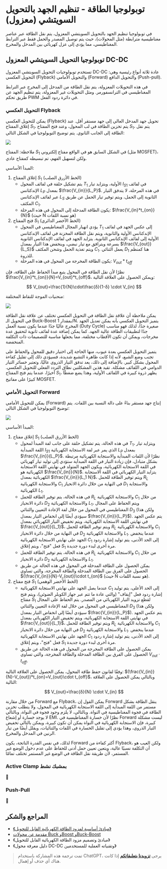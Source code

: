 # توبولوجيا الطاقة - تنظيم الجهد بالتحويل السويتشي (معزول)

في توبولوجيا تنظيم الجهد بالتحويل السويتشي المعزول، يتم نقل الطاقة عبر عناصر مغناطيسية مترابطة (مثل المحولات)، حيث يتم توصيل المصدر والحمل فقط عبر الترابط المغناطيسي، مما يؤدي إلى عزل كهربائي بين المدخل والمخرج.

## توبولوجيا التحويل السويتشي المعزول DC-DC

تستخدم توبولوجيات التحويل السويتشي المعزول DC-DC عادة ثلاثة أنواع رئيسية وهي: التحويل العكسي (Flyback) والتحويل الأمامي (Forward) والتحويل الدافع (Push-pull).

في هذه التحويلات المعزولة، يتم نقل الطاقة من المدخل إلى المخرج عبر الترابط المغناطيسي في الترانسفورمر. ومثل التحويلات غير المعزولة، يتم تنظيم الجهد عن طريق تحكم PWM في دائرة ردود الفعل.

### التحويل العكسي Flyback

يمكن للتحويل العكسي (Flyback) تحويل جهد المدخل العالي إلى جهد مستقر أقل. عند إغلاق المفتاح $S_1$، يتم تخزين الطاقة في لب المحول، وعند فتح المفتاح $S_1$، يتم نقل الطاقة إلى الجانب الثانوي. يتم توضيح التوبولوجيا في الشكل التالي:

![](https://wiki-media-1253965369.cos.ap-guangzhou.myqcloud.com/img/20220112140923.png)

ملاحظة: المفتاح $S_1$ في الشكل السابق هو في الواقع مفتاح إلكتروني (مثل MOSFET)، ولكن لتسهيل الفهم، تم تبسيطه كمفتاح عادي.

المبدأ الأساسي:

1. إغلاق المفتاح $S_1$ (الخط الأزرق الصلب)
   - يتم تشكيل حلقة في لفائف المحول $T_1$ الأولية، ويتزايد تيار $I_{S1}$ في لفائف الإندكتانس $L_P$ بمعدل $\frac{V_{in}}{L_P}$. في هذه المرحلة، لا يتدفق التيار عبر لفائف الإندكتانس $L_S$ الثانوية إلى الحمل، ويتم توفير تيار الحمل عن طريق المكثف $C_1$.
   - يكون الطاقة المدخلة إلى المحول في هذه المرحلة: $\frac{V_{in}*t_{on}}{N}$ (حيث N هو نسبة اللفات)
2. فتح المفتاح $S_1$ (الخط الأخضر الدائري)
   - يؤدي انهيار المجال المغناطيسي في المحول $T_1$ إلى عكس الجهد في لفائف الإندكتانس الأولية والثانوية، ويتم نقل الطاقة المخزنة في لفائف الإندكتانس الأولية إلى لفائف الإندكتانس الثانوية. يتزايد الجهد في لفائف الإندكتانس الثانوية بسرعة ويترافق مع تيار نبضي، وينخفض هذا التيار بمعدل $\frac{V_{out}}{L_S}$ ويتم تغذية الحمل وشحن المكثف $C_1$. يعمل الثنائي $D_1$ هنا كمنظم للذروة.
   - يكون الطاقة المخرجة من المحول في هذه المرحلة: $V_{out}*t_{off}$

نظرًا لأن نقل الطاقة في المحول يتبع مبدأ الحفاظ على الطاقة، فإن $\frac{V_{in}*t_{on}}{N}=V_{out}*t_{off}$، ويمكن الحصول على العلاقة التالية:

$$
V_{out}=\frac{1}{N}\cdot\frac{δ}{1-δ} \cdot V_{in}
$$

منحنيات الموجة للنقاط المختلفة:

![](https://wiki-media-1253965369.cos.ap-guangzhou.myqcloud.com/img/20220112172946.png)

يمكن ملاحظة أن علاقة نقل الطاقة في التحويل العكسي تختلف عن علاقة نقل الطاقة في التحويل الـ Buck-Boost بمقدار 1/N. يتميز التحويل العكسي بأنه يمكن تعديل الجهد المخرج عاليًا جدًا عندما يكون نسبة العمل (Duty Cycle) صغيرة جدًا، لذلك فهو مناسب جدًا لتطبيقات الطاقة عالية الجهد. كما يمكن إضافة عدة لفائف ثانوية لتحقيق عدة مخرجات، ويمكن أن تكون الأقطاب مختلفة، مما يجعلها مناسبة للتصميمات ذات التكلفة المنخفضة.

يتميز التحويل العكسي بعدة عيوب، منها الحاجة إلى اختيار دقيق للمحول والحفاظ على تجنب وضع الشبع، لأنه إذا كانت ظاهرة التشبع شديدة، فسيؤدي ذلك إلى تقليل كفاءة المحول بشكل كبير. بالإضافة إلى ذلك، يعد تدفق التيار الذروي عاليًا، وتعتبر خسائر التيار الدوامي في اللفائف مشكلة. تقيد هذين المشكلتين نطاق التردد الفعلي للتحويل العكسي. أخيرًا، عندما يتم فتح المفتاح $S_1$، يظهر ذروة كبيرة في اللفائف الأولية، وهذا يضع ضغطًا كبيرًا على مفاتيح MOSFET.

### التحويل الأمامي Forward

يمكن للتحويل الأمامي (Forward) إنتاج جهد مستقر بناءً على دالة النسبة بين اللفات. يتم توضيح التوبولوجيا في الشكل التالي:

![](https://wiki-media-1253965369.cos.ap-guangzhou.myqcloud.com/img/20220707092211.png)

المبدأ الأساسي:

1. إغلاق مفتاح $S_1$ (الخط الأزرق الصلب)
   - في هذه الحالة، يتم تشكيل حلقة على جانب لفة المبدأ لمحول $T_1$، ويتزايد تيار اللفة المبدأية $I_{S1}$ الذي يمر عبر لفة الاستجابة الكهربائية $L_P$ بمعدل $\frac{V_{in}}{L_P}$. نظرًا لأن اللفات المبدأية والاستجابة الكهربائية مرتبطة بشكل متبادل، فإن زيادة التيار في اللفة المبدأية ستؤدي إلى توليد تيار كهربائي في اللفة الاستجابة الكهربائية، ويكون الجهد المتولد في نهايتي اللفة الاستجابة الكهربائية هو $\frac{V_{in}}{N}$. يتزايد التيار الكهربائي في اللفة الاستجابة الكهربائية بمعدل $\frac{V_{in}}{L_1 N}$، ويتم توفير الطاقة للحمل $R_L$ والاستجابة الكهربائية $C_1$ في النهاية من خلال دائرة الانحياز $D_1$ والاستجابة الكهربائية $L_1$.
   - في هذه الحالة، يتم توفير الطاقة للحمل $R_L$ والاستجابة الكهربائية $C_1$ من خلال دائرة الانحياز $D_2$ والاستجابة الكهربائية $L_1$، ويتم الحفاظ على المجال المغناطيسي في المحول من خلال لفة الإعادة التعيين والثنائي $D_3$ (ولكن هذا سيؤدي أيضًا إلى انخفاض التيار بمعدل $\frac{V_{in}}{L_P}$). يتم عكس الجهد في نهايتي اللفة الاستجابة الكهربائية، ويتم تخفيض التيار الكهربائي بمعدل $\frac{V_{out}}{L_1}$، ويتم توفير الطاقة للحمل $R_L$ والاستجابة الكهربائية $C_1$ في النهاية من خلال دائرة الانحياز $D_2$ والاستجابة الكهربائية $L_1$. عندما ينخفض الجهد على نهايتي الاستجابة الكهربائية $C_1$ إلى الحد الأدنى، يتم توليد إشارة ردود فعل "فتح"، ويتم إغلاق $S_1$ مرة أخرى لبدء دورة جديدة.
   - في هذه الحالة، يتم توفير الطاقة للحمل $R_L$ والاستجابة الكهربائية $C_1$ من خلال دائرة الانحياز $D_2$ والاستجابة الكهربائية $L_1$.
   - يمكن الحصول على الطاقة المدخلة في المحول في هذه الحالة عن طريق الحصول على الفرق بين الطاقة المدخلة والطاقة المخرجة، والتي تساوي $(\frac{V_{in}}{N}-V_{out})\cdot t_{on}$ (حيث N هو نسبة اللفات).
2. فتح مفتاح $S_1$ (الخط الأخضر الوهمي)
   - عندما يصل الجهد على نهايتي الاستجابة الكهربائية $C_1$ إلى الحد الأعلى، يتم توليد إشارة ردود فعل "إيقاف" (والتي عادة ما تتم عبر جهاز الكوبلر الضوئي)، ويتم فتح مفتاح $S_1$ لقطع تزويد التيار الكهربائي من المصدر. يتم الحفاظ على المجال المغناطيسي في المحول من خلال لفة الإعادة التعيين والثنائي $D_3$ (ولكن هذا سيؤدي أيضًا إلى انخفاض التيار بمعدل $\frac{V_{in}}{L_P}$). يتم عكس الجهد في نهايتي اللفة الاستجابة الكهربائية، ويتم تخفيض التيار الكهربائي بمعدل $\frac{V_{out}}{L_1}$، ويتم توفير الطاقة للحمل $R_L$ والاستجابة الكهربائية $C_1$ في النهاية من خلال دائرة الانحياز $D_2$ والاستجابة الكهربائية $L_1$. عندما ينخفض الجهد على نهايتي الاستجابة الكهربائية $C_1$ إلى الحد الأدنى، يتم توليد إشارة ردود فعل "فتح"، ويتم إغلاق $S_1$ مرة أخرى لبدء دورة جديدة.
   - يمكن الحصول على الطاقة المخرجة من المحول في هذه الحالة عن طريق الحصول على الفرق بين الطاقة المدخلة والطاقة المخرجة، والتي تساوي $V_{out}\cdot t_{off}$.
   
وفقًا لقانون حفظ طاقة المحول، يمكن الحصول على العلاقة التالية: $(\frac{V_{in}}{N}-V_{out})*t_{on}=V_{out}\cdot t_{off}$، وبالتالي يمكن الحصول على العلاقة التالية:

$$
V_{out}=\frac{δ}{N} \cdot V_{in}
$$

من خلال مقارنة Forward مع Flyback، يمكن القول إن Forward ينقل الطاقة بشكل مستمر من اللفة المبدأية إلى اللفة الاستجابة الكهربائية في المحول، ولا يتطلب تخزين الطاقة في فجوة المغناطيسية في النواة. وبالتالي، لا يلزم وجود فجوة في النواة، وبالتالي لا يوجد خسارة أو إشعاع EMI. نظرًا لأن خسارة المغناطيسية في Forward ليست مشكلة كبيرة، فإن الاستجابة الكهربائية في النواة يمكن أن تكون كبيرة، ويمكن بالتالي تخفيض التيار الذروي، وهذا يؤدي إلى تقليل الخسارة في اللفات والثنائيات، ويقلل أيضًا من تيار الرنين في المدخل والمخرج.

لذلك، في نفس القدرة الناتجة، يكون Forward أكثر كفاءة من Flyback، ولكن العيب هو أن التكلفة نسبيًا عالية، ويتعين تعيين حمل أدنى للحفاظ على عدم دخول الوضع غير المستمر، لأن طريقة نقل الطاقة في الوضع غير المستمر تختلف تمامًا. 

### Active Clamp بمشبك نشط

🚧

### Push-Pull

🚧

## المراجع والشكر

- [《مبادئ أساسية لمزود الطاقة الكهربائية القابل للتحويل》](https://www.ti.com.cn/cn/lit/an/zhct203/zhct203.pdf)
- [مقدمة عن محولات Buck وBoost وBuck-Boost](https://recom-power.com/zh/rec-n-an-introduction-to-buck,-boost,-and-buck!sboost-converters-131.html?0)
- 《مبادئ وتصميم مزود الطاقة الكهربائية القابل للتحويل》
- 《دليل معرفة محول DC-DC وتقنياته العملية للمستخدمين》

> تمت ترجمة هذه المشاركة باستخدام ChatGPT، يرجى [**تزويدنا بتعليقاتكم**](https://github.com/linyuxuanlin/Wiki_MkDocs/issues/new) إذا كانت هناك أي حذف أو إهمال.